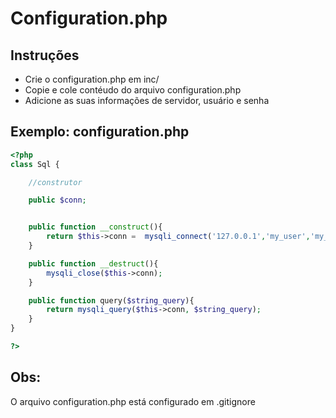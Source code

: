 Configuration.php
===

Instruções
---
-	Crie o configuration.php em inc/
-	Copie e cole contéudo do arquivo configuration.php
-	Adicione as  suas informações de servidor, usuário e senha



Exemplo: configuration.php
---
```php
<?php
class Sql {

	//construtor

	public $conn;


	public function __construct(){
		return $this->conn =  mysqli_connect('127.0.0.1','my_user','my_password','hcode_shop');
	}

	public function __destruct(){
		mysqli_close($this->conn);
	}

	public function query($string_query){
		return mysqli_query($this->conn, $string_query);
	}
}

?>
```

Obs:
---
O arquivo configuration.php está configurado em .gitignore